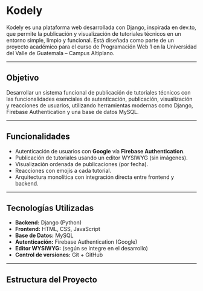 # Kodely

Kodely es una plataforma web desarrollada con Django, inspirada en dev.to, que permite la publicación y visualización de tutoriales técnicos en un entorno simple, limpio y funcional. Está diseñada como parte de un proyecto académico para el curso de Programación Web 1 en la Universidad del Valle de Guatemala – Campus Altiplano.

---

## Objetivo

Desarrollar un sistema funcional de publicación de tutoriales técnicos con las funcionalidades esenciales de autenticación, publicación, visualización y reacciones de usuarios, utilizando herramientas modernas como Django, Firebase Authentication y una base de datos MySQL.

---

## Funcionalidades

- Autenticación de usuarios con **Google** vía **Firebase Authentication**.
- Publicación de tutoriales usando un editor WYSIWYG (sin imágenes).
- Visualización ordenada de publicaciones (por fecha).
- Reacciones con emojis a cada tutorial.
- Arquitectura monolítica con integración directa entre frontend y backend.

---

## Tecnologías Utilizadas

- **Backend:** Django (Python)
- **Frontend:** HTML, CSS, JavaScript
- **Base de Datos:** MySQL
- **Autenticación:** Firebase Authentication (Google)
- **Editor WYSIWYG:** (según se integre en el desarrollo)
- **Control de versiones:** Git + GitHub

---

## Estructura del Proyecto


